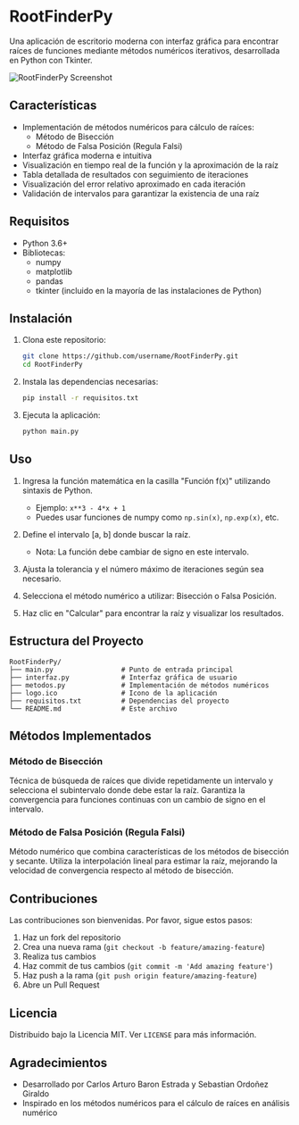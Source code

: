 # RootFinderPy

Una aplicación de escritorio moderna con interfaz gráfica para encontrar raíces de funciones mediante métodos numéricos iterativos, desarrollada en Python con Tkinter.

![RootFinderPy Screenshot](https://github.com/Carlos1AB1/metodo-biseccion-y-falsa-posicion/raw/main/app.png)


## Características

- Implementación de métodos numéricos para cálculo de raíces:
  - Método de Bisección
  - Método de Falsa Posición (Regula Falsi)
- Interfaz gráfica moderna e intuitiva
- Visualización en tiempo real de la función y la aproximación de la raíz
- Tabla detallada de resultados con seguimiento de iteraciones
- Visualización del error relativo aproximado en cada iteración
- Validación de intervalos para garantizar la existencia de una raíz

## Requisitos

- Python 3.6+
- Bibliotecas:
  - numpy
  - matplotlib
  - pandas
  - tkinter (incluido en la mayoría de las instalaciones de Python)

## Instalación

1. Clona este repositorio:
   ```bash
   git clone https://github.com/username/RootFinderPy.git
   cd RootFinderPy
   ```

2. Instala las dependencias necesarias:
   ```bash
   pip install -r requisitos.txt
   ```

3. Ejecuta la aplicación:
   ```bash
   python main.py
   ```

## Uso

1. Ingresa la función matemática en la casilla "Función f(x)" utilizando sintaxis de Python.
   - Ejemplo: `x**3 - 4*x + 1`
   - Puedes usar funciones de numpy como `np.sin(x)`, `np.exp(x)`, etc.

2. Define el intervalo [a, b] donde buscar la raíz.
   - Nota: La función debe cambiar de signo en este intervalo.

3. Ajusta la tolerancia y el número máximo de iteraciones según sea necesario.

4. Selecciona el método numérico a utilizar: Bisección o Falsa Posición.

5. Haz clic en "Calcular" para encontrar la raíz y visualizar los resultados.

## Estructura del Proyecto

```
RootFinderPy/
├── main.py                 # Punto de entrada principal
├── interfaz.py             # Interfaz gráfica de usuario
├── metodos.py              # Implementación de métodos numéricos
├── logo.ico                # Icono de la aplicación
├── requisitos.txt          # Dependencias del proyecto
└── README.md               # Este archivo
```

## Métodos Implementados

### Método de Bisección

Técnica de búsqueda de raíces que divide repetidamente un intervalo y selecciona el subintervalo donde debe estar la raíz. Garantiza la convergencia para funciones continuas con un cambio de signo en el intervalo.

### Método de Falsa Posición (Regula Falsi)

Método numérico que combina características de los métodos de bisección y secante. Utiliza la interpolación lineal para estimar la raíz, mejorando la velocidad de convergencia respecto al método de bisección.

## Contribuciones

Las contribuciones son bienvenidas. Por favor, sigue estos pasos:

1. Haz un fork del repositorio
2. Crea una nueva rama (`git checkout -b feature/amazing-feature`)
3. Realiza tus cambios
4. Haz commit de tus cambios (`git commit -m 'Add amazing feature'`)
5. Haz push a la rama (`git push origin feature/amazing-feature`)
6. Abre un Pull Request

## Licencia

Distribuido bajo la Licencia MIT. Ver `LICENSE` para más información.

## Agradecimientos

- Desarrollado por Carlos Arturo Baron Estrada y Sebastian Ordoñez Giraldo
- Inspirado en los métodos numéricos para el cálculo de raíces en análisis numérico
